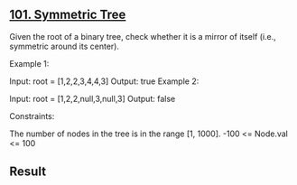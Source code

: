 ## [101. Symmetric Tree](https://leetcode.com/problems/symmetric-tree/)

Given the root of a binary tree, check whether it is a mirror of itself (i.e., symmetric around its center).


Example 1:


Input: root = [1,2,2,3,4,4,3]
Output: true
Example 2:


Input: root = [1,2,2,null,3,null,3]
Output: false


Constraints:

The number of nodes in the tree is in the range [1, 1000].
-100 <= Node.val <= 100


## Result